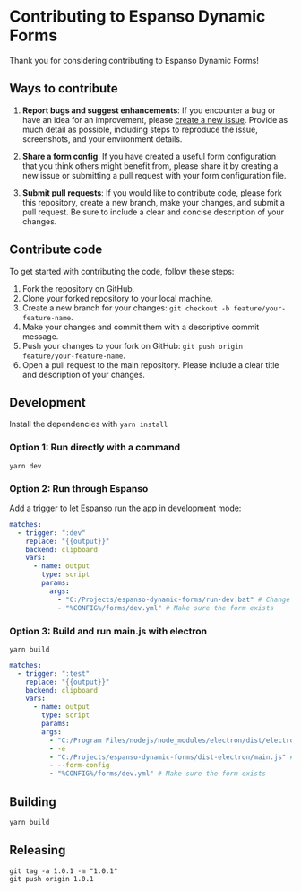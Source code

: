 # Contributing to Espanso Dynamic Forms
Thank you for considering contributing to Espanso Dynamic Forms!

## Ways to contribute

1. **Report bugs and suggest enhancements**: If you encounter a bug or have an idea for an improvement, 
		please [create a new issue](https://github.com/lumetrium/espanso-dynamic-forms/issues/new). Provide as much detail as possible,
		including steps to reproduce the issue, screenshots, and your environment details.

2. **Share a form config**: If you have created a useful form configuration that you think others might benefit from,
		please share it by creating a new issue or submitting a pull request with your form configuration file.

3. **Submit pull requests**: If you would like to contribute code,
	 please fork this repository, create a new branch, make your changes,
	 and submit a pull request. Be sure to include a clear and concise description
	 of your changes.

## Contribute code

To get started with contributing the code, follow these steps:

1. Fork the repository on GitHub.
2. Clone your forked repository to your local machine.
3. Create a new branch for your changes: `git checkout -b feature/your-feature-name`.
4. Make your changes and commit them with a descriptive commit message.
5. Push your changes to your fork on GitHub: `git push origin feature/your-feature-name`.
6. Open a pull request to the main repository. Please include a clear title and description of your changes.

## Development

Install the dependencies with `yarn install`

### Option 1: Run directly with a command
```
yarn dev
```

### Option 2: Run through Espanso
Add a trigger to let Espanso run the app in development mode:
```yml
matches:
  - trigger: ":dev"
    replace: "{{output}}"
    backend: clipboard
    vars:
      - name: output
        type: script
        params:
          args:
            - "C:/Projects/espanso-dynamic-forms/run-dev.bat" # Change the path accordingly
            - "%CONFIG%/forms/dev.yml" # Make sure the form exists
```

### Option 3: Build and run main.js with electron
```
yarn build
```


```yml
matches:
  - trigger: ":test"
    replace: "{{output}}"
    backend: clipboard
    vars:
      - name: output
        type: script
        params:
        args:
          - "C:/Program Files/nodejs/node_modules/electron/dist/electron.exe"
          - -e
          - "C:/Projects/espanso-dynamic-forms/dist-electron/main.js" # Change the path accordingly
          - --form-config
          - "%CONFIG%/forms/dev.yml" # Make sure the form exists
```

## Building

```bash
yarn build
```


## Releasing
```
git tag -a 1.0.1 -m "1.0.1"
git push origin 1.0.1
```
